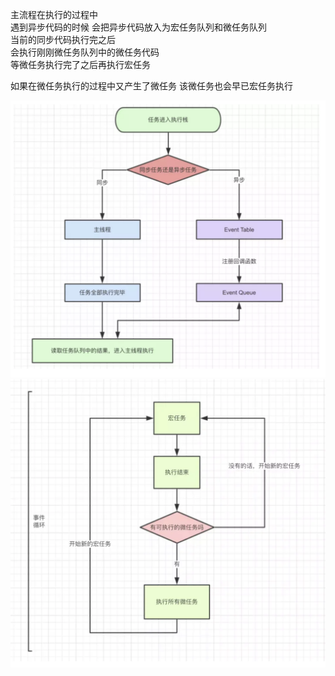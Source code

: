 
主流程在执行的过程中  
遇到异步代码的时候 会把异步代码放入为宏任务队列和微任务队列  
当前的同步代码执行完之后  
会执行刚刚微任务队列中的微任务代码  
等微任务执行完了之后再执行宏任务  

如果在微任务执行的过程中又产生了微任务 该微任务也会早已宏任务执行  

![r如图](./img/代码执行.png)
![r如图](./img/微任务与宏任务.png)